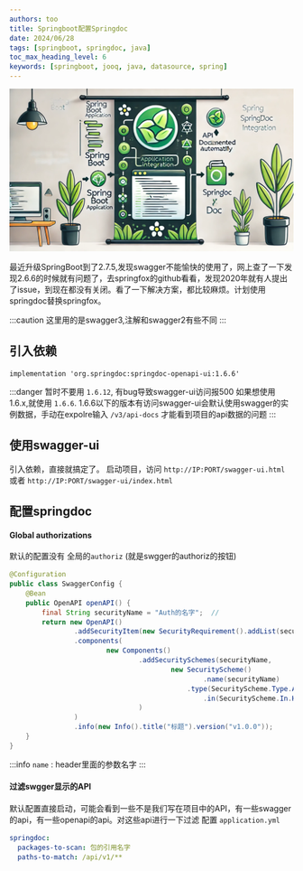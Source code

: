 ```yaml
---
authors: too
title: Springboot配置Springdoc
date: 2024/06/28
tags: [springboot, springdoc, java]
toc_max_heading_level: 6
keywords: [springboot, jooq, java, datasource, spring]
---
```


![bk](./bk.png)

最近升级SpringBoot到了2.7.5,发现swagger不能愉快的使用了，网上查了一下发现2.6.6的时候就有问题了，去springfox的github看看，发现2020年就有人提出了issue，到现在都没有关闭。看了一下解决方案，都比较麻烦。计划使用springdoc替换springfox。

:::caution
这里用的是swagger3,注解和swagger2有些不同
:::

<!-- truncate -->




## 引入依赖

```grovvy
implementation 'org.springdoc:springdoc-openapi-ui:1.6.6'
```

:::danger
暂时不要用 `1.6.12`, 有bug导致swagger-ui访问报500
如果想使用1.6.x,就使用 `1.6.6`. 1.6.6以下的版本有访问swagger-ui会默认使用swagger的实例数据，手动在expolre输入 `/v3/api-docs` 才能看到项目的api数据的问题
:::

## 使用swagger-ui

引入依赖，直接就搞定了。 启动项目，访问 `http://IP:PORT/swagger-ui.html` 或者 `http://IP:PORT/swagger-ui/index.html`

## 配置springdoc

#### Global authorizations

默认的配置没有 全局的`authoriz` (就是swgger的authoriz的按钮)

```java
@Configuration  
public class SwaggerConfig {  
    @Bean  
    public OpenAPI openAPI() {  
        final String securityName = "Auth的名字";  // 
        return new OpenAPI()  
                .addSecurityItem(new SecurityRequirement().addList(securityName))  
                .components(  
                        new Components()  
                                .addSecuritySchemes(securityName,  
                                        new SecurityScheme()  
                                                .name(securityName)  
                                            .type(SecurityScheme.Type.APIKEY)  
                                                .in(SecurityScheme.In.HEADER)  
                                )  
                )  
                .info(new Info().title("标题").version("v1.0.0"));  
    }
}
```

:::info
`name` : header里面的参数名字
:::

#### 过滤swgger显示的API

默认配置直接启动，可能会看到一些不是我们写在项目中的API，有一些swagger的api，有一些openapi的api。对这些api进行一下过滤
配置 `application.yml`

```yaml
springdoc:  
  packages-to-scan: 包的引用名字  
  paths-to-match: /api/v1/**
```

